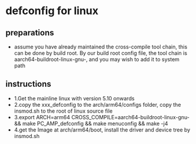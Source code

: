 # defconfig for linux

## preparations

* assume you have already maintained the cross-compile tool chain, this can be done by build root. By our build root
  config file, the tool chain is aarch64-buildroot-linux-gnu-, and you may wish to add it to system path

## instructions

* 1.Get the mainline linux with version 5.10 onwards
* 2.copy the xxx_defconfig to the arch/arm64/configs folder, copy the insmod.sh to the root of linux source file
* 3.export ARCH=arm64 CROSS_COMPILE=aarch64-buildroot-linux-gnu- && make PC_AMP_defconfig && make menuconfig && make -j4
* 4.get the Image at arch/arm64/boot, install the driver and device tree by insmod.sh

